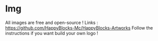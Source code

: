 # Img
All images are free and open-source !
Links : https://github.com/HappyBlocks-Mc/HappyBlocks-Artworks
Follow the instructions if you want build your own logo !

